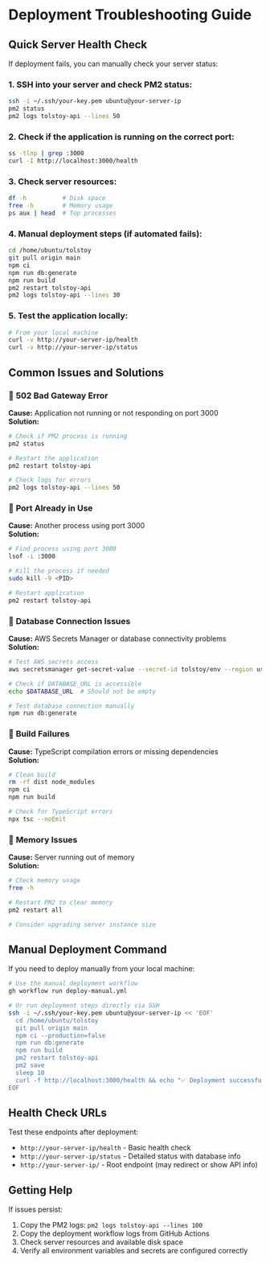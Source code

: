 # Deployment Troubleshooting Guide

## Quick Server Health Check

If deployment fails, you can manually check your server status:

### 1. SSH into your server and check PM2 status:
```bash
ssh -i ~/.ssh/your-key.pem ubuntu@your-server-ip
pm2 status
pm2 logs tolstoy-api --lines 50
```

### 2. Check if the application is running on the correct port:
```bash
ss -tlnp | grep :3000
curl -I http://localhost:3000/health
```

### 3. Check server resources:
```bash
df -h          # Disk space
free -h        # Memory usage  
ps aux | head  # Top processes
```

### 4. Manual deployment steps (if automated fails):
```bash
cd /home/ubuntu/tolstoy
git pull origin main
npm ci
npm run db:generate
npm run build
pm2 restart tolstoy-api
pm2 logs tolstoy-api --lines 30
```

### 5. Test the application locally:
```bash
# From your local machine
curl -v http://your-server-ip/health
curl -v http://your-server-ip/status
```

## Common Issues and Solutions

### 🔴 **502 Bad Gateway Error**
**Cause:** Application not running or not responding on port 3000  
**Solution:**
```bash
# Check if PM2 process is running
pm2 status

# Restart the application
pm2 restart tolstoy-api

# Check logs for errors
pm2 logs tolstoy-api --lines 50
```

### 🔴 **Port Already in Use**
**Cause:** Another process using port 3000  
**Solution:**
```bash
# Find process using port 3000
lsof -i :3000

# Kill the process if needed
sudo kill -9 <PID>

# Restart application
pm2 restart tolstoy-api
```

### 🔴 **Database Connection Issues**
**Cause:** AWS Secrets Manager or database connectivity problems  
**Solution:**
```bash
# Test AWS secrets access
aws secretsmanager get-secret-value --secret-id tolstoy/env --region us-east-1

# Check if DATABASE_URL is accessible
echo $DATABASE_URL  # Should not be empty

# Test database connection manually
npm run db:generate
```

### 🔴 **Build Failures**
**Cause:** TypeScript compilation errors or missing dependencies  
**Solution:**
```bash
# Clean build
rm -rf dist node_modules
npm ci
npm run build

# Check for TypeScript errors
npx tsc --noEmit
```

### 🔴 **Memory Issues**
**Cause:** Server running out of memory  
**Solution:**
```bash
# Check memory usage
free -h

# Restart PM2 to clear memory
pm2 restart all

# Consider upgrading server instance size
```

## Manual Deployment Command

If you need to deploy manually from your local machine:

```bash
# Use the manual deployment workflow
gh workflow run deploy-manual.yml

# Or run deployment steps directly via SSH
ssh -i ~/.ssh/your-key.pem ubuntu@your-server-ip << 'EOF'
  cd /home/ubuntu/tolstoy
  git pull origin main
  npm ci --production=false
  npm run db:generate
  npm run build
  pm2 restart tolstoy-api
  pm2 save
  sleep 10
  curl -f http://localhost:3000/health && echo "✅ Deployment successful!"
EOF
```

## Health Check URLs

Test these endpoints after deployment:
- `http://your-server-ip/health` - Basic health check
- `http://your-server-ip/status` - Detailed status with database info
- `http://your-server-ip/` - Root endpoint (may redirect or show API info)

## Getting Help

If issues persist:
1. Copy the PM2 logs: `pm2 logs tolstoy-api --lines 100`
2. Copy the deployment workflow logs from GitHub Actions
3. Check server resources and available disk space
4. Verify all environment variables and secrets are configured correctly